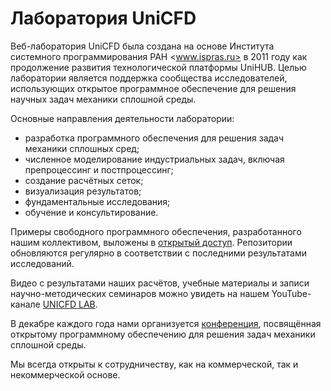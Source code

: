 Лаборатория UniCFD
==================

Веб-лаборатория UniCFD была создана на основе
Института системного программирования РАН <www.ispras.ru>
в 2011 году как продолжение развития технологической
платформы UniHUB. Целью лаборатории является
поддержка сообщества исследователей, использующих
открытое программное обеспечение для решения
научных задач механики сплошной среды.

Основные направления деятельности лаборатории:

+ разработка программного обеспечения для решения задач механики сплошных сред;
+ численное моделирование индустриальных задач, включая препроцессинг и постпроцессинг;
+ создание расчётных сеток;
+ визуализация результатов;
+ фундаментальные исследования;
+ обучение и консультирование.

Примеры свободного программного обеспечения, разработанного нашим
коллективом, выложены в [открытый доступ](https://github.com/unicfdlab).
Репозитории обновляются регулярно в соответствии с последними
результатами исследований.

Видео с результатами наших расчётов, учебные материалы и записи
научно-методических семинаров можно увидеть 
на нашем YouTube-канале [UNICFD LAB](https://www.youtube.com/channel/UCT0E3IuqMPudgP7Qpe13Eig).

В декабре каждого года нами организуется [конференция](http://www.isprasopen.ru/en/conf/cfd.html),
посвящённая открытому программному обеспечению для
решения задач механики сплошной среды.

Мы всегда открыты к сотрудничеству, как на коммерческой,
так и некоммерческой основе.


